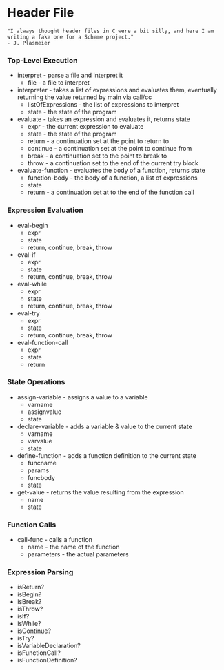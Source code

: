 # Header File

```
"I always thought header files in C were a bit silly, and here I am writing a fake one for a Scheme project." 
- J. Plasmeier
```

### Top-Level Execution

* interpret - parse a file and interpret it
	* file - a file to interpret
* interpreter - takes a list of expressions and evaluates them, eventually returning the value returned by main via call/cc
	* listOfExpressions - the list of expressions to interpret
	* state - the state of the program
* evaluate - takes an expression and evaluates it, returns state
	* expr - the current expression to evaluate
	* state - the state of the program
	* return - a continuation set at the point to return to
	* continue - a continuation set at the point to continue from
	* break - a continuation set to the point to break to
	* throw - a continuation set to the end of the current try block
* evaluate-function - evaluates the body of a function, returns state
	* function-body - the body of a function, a list of expressions
	* state
	* return - a continuation set at to the end of the function call

### Expression Evaluation

* eval-begin
	* expr
	* state
	* return, continue, break, throw
* eval-if
	* expr
	* state
	* return, continue, break, throw
* eval-while
	* expr
	* state
	* return, continue, break, throw
* eval-try
	* expr
	* state
	* return, continue, break, throw
* eval-function-call
	* expr
	* state
	* return

### State Operations

* assign-variable - assigns a value to a variable
	* varname
	* assignvalue
	* state
* declare-variable - adds a variable & value to the current state
	* varname
	* varvalue
	* state
* define-function - adds a function definition to the current state
	* funcname
	* params
	* funcbody
	* state
* get-value - returns the value resulting from the expression
	* name
	* state

### Function Calls

* call-func - calls a function
	* name - the name of the function
	* parameters - the actual parameters

### Expression Parsing

* isReturn?
* isBegin?
* isBreak?
* isThrow?
* isIf?
* isWhile?
* isContinue?
* isTry?
* isVariableDeclaration?
* isFunctionCall?
* isFunctionDefinition?

